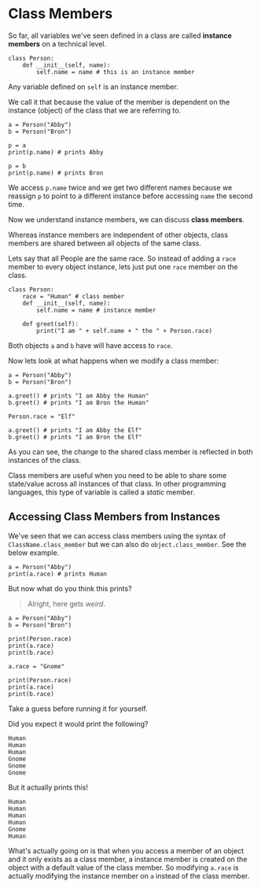 # Class Members

So far, all variables we've seen defined in a class are called **instance members** on a technical level.

```
class Person:
    def __init__(self, name):
        self.name = name # this is an instance member
```

Any variable defined on ```self``` is an instance member.

We call it that because the value of the member is dependent on the instance (object) of the class that we are referring to.

```
a = Person("Abby")
b = Person("Bron")

p = a
print(p.name) # prints Abby

p = b
print(p.name) # prints Bron
```

We access ```p.name``` twice and we get two different names because we reassign ```p``` to point to a different instance before accessing ```name``` the second time.

Now we understand instance members, we can discuss **class members**.

Whereas instance members are independent of other objects, class members are shared between all objects of the same class.

Lets say that all People are the same race.
So instead of adding a ```race``` member to every object instance, lets just put one ```race``` member on the class.

```
class Person:
    race = "Human" # class member
    def __init__(self, name):
        self.name = name # instance member

    def greet(self):
        print("I am " + self.name + " the " + Person.race)
```
Both objects ```a``` and ```b``` have will have access to ```race```.

Now lets look at what happens when we modify a class member:

```
a = Person("Abby")
b = Person("Bron")

a.greet() # prints "I am Abby the Human"
b.greet() # prints "I am Bron the Human"

Person.race = "Elf"

a.greet() # prints "I am Abby the Elf"
b.greet() # prints "I am Bron the Elf"

```
As you can see, the change to the shared class member is reflected in both instances of the class.

Class members are useful when you need to be able to share some state/value across all instances of that class. In other programming languages, this type of variable is called a _static_ member.

## Accessing Class Members from Instances
We've seen that we can access class members using the syntax of ```ClassName.class_member``` but we can also do ```object.class_member```. See the below example.

```
a = Person("Abby")
print(a.race) # prints Human
```

But now what do you think this prints?
> Alright, here gets _weird_.

```
a = Person("Abby")
b = Person("Bron")

print(Person.race)
print(a.race)
print(b.race)

a.race = "Gnome"

print(Person.race)
print(a.race)
print(b.race)
```

Take a guess before running it for yourself.

Did you expect it would print the following?
```
Human
Human
Human
Gnome
Gnome
Gnome
```

But it actually prints this!
```
Human
Human
Human
Human
Gnome
Human
```
What's actually going on is that when you access a member of an object and it only exists as a class member, a instance member is created on the object with a default value of the class member. So modifying ```a.race``` is actually modifying the instance member on ```a``` instead of the class member.

